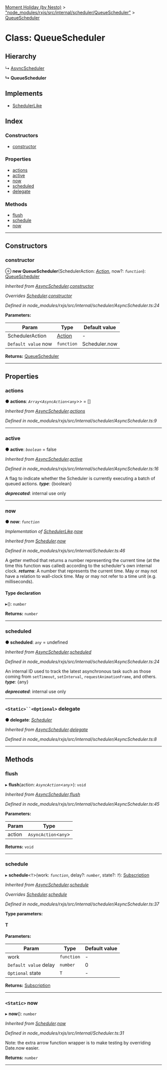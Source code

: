 [Moment Holiday (by Nesto)](../README.md) > ["node_modules/rxjs/src/internal/scheduler/QueueScheduler"](../modules/_node_modules_rxjs_src_internal_scheduler_queuescheduler_.md) > [QueueScheduler](../classes/_node_modules_rxjs_src_internal_scheduler_queuescheduler_.queuescheduler.md)

# Class: QueueScheduler

## Hierarchy

↳  [AsyncScheduler](_node_modules_rxjs_src_internal_scheduler_asyncscheduler_.asyncscheduler.md)

**↳ QueueScheduler**

## Implements

* [SchedulerLike](../interfaces/_node_modules_rxjs_src_internal_types_.schedulerlike.md)

## Index

### Constructors

* [constructor](_node_modules_rxjs_src_internal_scheduler_queuescheduler_.queuescheduler.md#constructor)

### Properties

* [actions](_node_modules_rxjs_src_internal_scheduler_queuescheduler_.queuescheduler.md#actions)
* [active](_node_modules_rxjs_src_internal_scheduler_queuescheduler_.queuescheduler.md#active)
* [now](_node_modules_rxjs_src_internal_scheduler_queuescheduler_.queuescheduler.md#now)
* [scheduled](_node_modules_rxjs_src_internal_scheduler_queuescheduler_.queuescheduler.md#scheduled)
* [delegate](_node_modules_rxjs_src_internal_scheduler_queuescheduler_.queuescheduler.md#delegate)

### Methods

* [flush](_node_modules_rxjs_src_internal_scheduler_queuescheduler_.queuescheduler.md#flush)
* [schedule](_node_modules_rxjs_src_internal_scheduler_queuescheduler_.queuescheduler.md#schedule)
* [now](_node_modules_rxjs_src_internal_scheduler_queuescheduler_.queuescheduler.md#now-1)

---

## Constructors

<a id="constructor"></a>

###  constructor

⊕ **new QueueScheduler**(SchedulerAction: *[Action](_node_modules_rxjs_src_internal_scheduler_action_.action.md)*, now?: *`function`*): [QueueScheduler](_node_modules_rxjs_src_internal_scheduler_queuescheduler_.queuescheduler.md)

*Inherited from [AsyncScheduler](_node_modules_rxjs_src_internal_scheduler_asyncscheduler_.asyncscheduler.md).[constructor](_node_modules_rxjs_src_internal_scheduler_asyncscheduler_.asyncscheduler.md#constructor)*

*Overrides [Scheduler](_node_modules_rxjs_src_internal_scheduler_.scheduler.md).[constructor](_node_modules_rxjs_src_internal_scheduler_.scheduler.md#constructor)*

*Defined in node_modules/rxjs/src/internal/scheduler/AsyncScheduler.ts:24*

**Parameters:**

| Param | Type | Default value |
| ------ | ------ | ------ |
| SchedulerAction | [Action](_node_modules_rxjs_src_internal_scheduler_action_.action.md) | - |
| `Default value` now | `function` |  Scheduler.now |

**Returns:** [QueueScheduler](_node_modules_rxjs_src_internal_scheduler_queuescheduler_.queuescheduler.md)

___

## Properties

<a id="actions"></a>

###  actions

**● actions**: *`Array`<`AsyncAction`<`any`>>* =  []

*Inherited from [AsyncScheduler](_node_modules_rxjs_src_internal_scheduler_asyncscheduler_.asyncscheduler.md).[actions](_node_modules_rxjs_src_internal_scheduler_asyncscheduler_.asyncscheduler.md#actions)*

*Defined in node_modules/rxjs/src/internal/scheduler/AsyncScheduler.ts:9*

___
<a id="active"></a>

###  active

**● active**: *`boolean`* = false

*Inherited from [AsyncScheduler](_node_modules_rxjs_src_internal_scheduler_asyncscheduler_.asyncscheduler.md).[active](_node_modules_rxjs_src_internal_scheduler_asyncscheduler_.asyncscheduler.md#active)*

*Defined in node_modules/rxjs/src/internal/scheduler/AsyncScheduler.ts:16*

A flag to indicate whether the Scheduler is currently executing a batch of queued actions.
*__type__*: {boolean}

*__deprecated__*: internal use only

___
<a id="now"></a>

###  now

**● now**: *`function`*

*Implementation of [SchedulerLike](../interfaces/_node_modules_rxjs_src_internal_types_.schedulerlike.md).[now](../interfaces/_node_modules_rxjs_src_internal_types_.schedulerlike.md#now)*

*Inherited from [Scheduler](_node_modules_rxjs_src_internal_scheduler_.scheduler.md).[now](_node_modules_rxjs_src_internal_scheduler_.scheduler.md#now)*

*Defined in node_modules/rxjs/src/internal/Scheduler.ts:46*

A getter method that returns a number representing the current time (at the time this function was called) according to the scheduler's own internal clock.
*__returns__*: A number that represents the current time. May or may not have a relation to wall-clock time. May or may not refer to a time unit (e.g. milliseconds).

#### Type declaration
▸(): `number`

**Returns:** `number`

___
<a id="scheduled"></a>

###  scheduled

**● scheduled**: *`any`* =  undefined

*Inherited from [AsyncScheduler](_node_modules_rxjs_src_internal_scheduler_asyncscheduler_.asyncscheduler.md).[scheduled](_node_modules_rxjs_src_internal_scheduler_asyncscheduler_.asyncscheduler.md#scheduled)*

*Defined in node_modules/rxjs/src/internal/scheduler/AsyncScheduler.ts:24*

An internal ID used to track the latest asynchronous task such as those coming from `setTimeout`, `setInterval`, `requestAnimationFrame`, and others.
*__type__*: {any}

*__deprecated__*: internal use only

___
<a id="delegate"></a>

### `<Static>``<Optional>` delegate

**● delegate**: *[Scheduler](_node_modules_rxjs_src_internal_scheduler_.scheduler.md)*

*Inherited from [AsyncScheduler](_node_modules_rxjs_src_internal_scheduler_asyncscheduler_.asyncscheduler.md).[delegate](_node_modules_rxjs_src_internal_scheduler_asyncscheduler_.asyncscheduler.md#delegate)*

*Defined in node_modules/rxjs/src/internal/scheduler/AsyncScheduler.ts:8*

___

## Methods

<a id="flush"></a>

###  flush

▸ **flush**(action: *`AsyncAction`<`any`>*): `void`

*Inherited from [AsyncScheduler](_node_modules_rxjs_src_internal_scheduler_asyncscheduler_.asyncscheduler.md).[flush](_node_modules_rxjs_src_internal_scheduler_asyncscheduler_.asyncscheduler.md#flush)*

*Defined in node_modules/rxjs/src/internal/scheduler/AsyncScheduler.ts:45*

**Parameters:**

| Param | Type |
| ------ | ------ |
| action | `AsyncAction`<`any`> |

**Returns:** `void`

___
<a id="schedule"></a>

###  schedule

▸ **schedule**<`T`>(work: *`function`*, delay?: *`number`*, state?: *`T`*): [Subscription](_node_modules_rxjs_src_internal_subscription_.subscription.md)

*Inherited from [AsyncScheduler](_node_modules_rxjs_src_internal_scheduler_asyncscheduler_.asyncscheduler.md).[schedule](_node_modules_rxjs_src_internal_scheduler_asyncscheduler_.asyncscheduler.md#schedule)*

*Overrides [Scheduler](_node_modules_rxjs_src_internal_scheduler_.scheduler.md).[schedule](_node_modules_rxjs_src_internal_scheduler_.scheduler.md#schedule)*

*Defined in node_modules/rxjs/src/internal/scheduler/AsyncScheduler.ts:37*

**Type parameters:**

#### T 
**Parameters:**

| Param | Type | Default value |
| ------ | ------ | ------ |
| work | `function` | - |
| `Default value` delay | `number` | 0 |
| `Optional` state | `T` | - |

**Returns:** [Subscription](_node_modules_rxjs_src_internal_subscription_.subscription.md)

___
<a id="now-1"></a>

### `<Static>` now

▸ **now**(): `number`

*Inherited from [Scheduler](_node_modules_rxjs_src_internal_scheduler_.scheduler.md).[now](_node_modules_rxjs_src_internal_scheduler_.scheduler.md#now-1)*

*Defined in node_modules/rxjs/src/internal/Scheduler.ts:31*

Note: the extra arrow function wrapper is to make testing by overriding Date.now easier.

**Returns:** `number`

___

